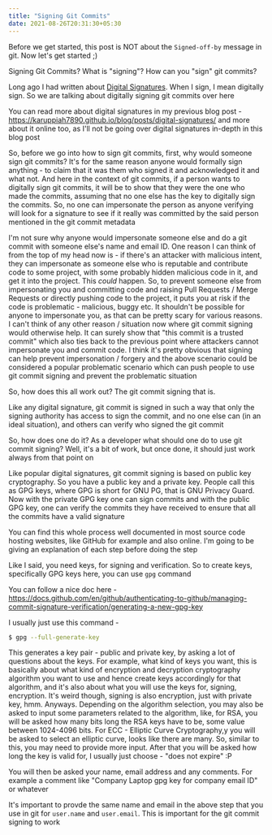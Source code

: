 ```yaml
---
title: "Signing Git Commits"
date: 2021-08-26T20:31:30+05:30
---
```


Before we get started, this post is NOT about the `Signed-off-by` message in git. Now let's get started ;)

Signing Git Commits? What is "signing"? How can you "sign" git commits?

Long ago I had written about [Digital Signatures](https://karuppiah7890.github.io/blog/posts/digital-signatures/). When I sign, I mean digitally sign. So we are talking about digitally signing git commits over here

You can read more about digital signatures in my previous blog post - https://karuppiah7890.github.io/blog/posts/digital-signatures/ and more about it online too, as I'll not be going over digital signatures in-depth in this blog post

So, before we go into how to sign git commits, first, why would someone sign git commits? It's for the same reason anyone would formally sign anything - to claim that it was them who signed it and acknowledged it and what not. And here in the context of git commits, if a person wants to digitally sign git commits, it will be to show that they were the one who made the commits, assuming that no one else has the key to digitally sign the commits. So, no one can impersonate the person as anyone verifying will look for a signature to see if it really was committed by the said person mentioned in the git commit metadata

I'm not sure why anyone would impersonate someone else and do a git commit with someone else's name and email ID. One reason I can think of from the top of my head now is - if there's an attacker with malicious intent, they can impersonate as someone else who is reputable and contribute code to some project, with some probably hidden malicious code in it, and get it into the project. This *could* happen. So, to prevent someone else from impersonating you and committing code and raising Pull Requests / Merge Requests or directly pushing code to the project, it puts you at risk if the code is problematic - malicious, buggy etc. It shouldn't be possible for anyone to impersonate you, as that can be pretty scary for various reasons. I can't think of any other reason / situation now where git commit signing would otherwise help. It can surely show that "this commit is a trusted commit" which also ties back to the previous point where attackers cannot impersonate you and commit code. I think it's pretty obvious that signing can help prevent impersonation / forgery and the above scenario could be considered a popular problematic scenario which can push people to use git commit signing and prevent the problematic situation

So, how does this all work out? The git commit signing that is.

Like any digital signature, git commit is signed in such a way that only the signing authority has access to sign the commit, and no one else can (in an ideal situation), and others can verify who signed the git commit

So, how does one do it? As a developer what should one do to use git commit signing? Well, it's a bit of work, but once done, it should just work always from that point on

Like popular digital signatures, git commit signing is based on public key cryptography. So you have a public key and a private key. People call this as GPG keys, where GPG is short for GNU PG, that is GNU Privacy Guard. Now with the private GPG key one can sign commits and with the public GPG key, one can verify the commits they have received to ensure that all the commits have a valid signature

You can find this whole process well documented in most source code hosting websites, like GitHub for example and also online. I'm going to be giving an explanation of each step before doing the step

Like I said, you need keys, for signing and verification. So to create keys, specifically GPG keys here, you can use `gpg` command

You can follow a nice doc here - https://docs.github.com/en/github/authenticating-to-github/managing-commit-signature-verification/generating-a-new-gpg-key

I usually just use this command -

```bash
$ gpg --full-generate-key
```

This generates a key pair - public and private key, by asking a lot of questions about the keys. For example, what kind of keys you want, this is basically about what kind of encryption and decryption cryptography algorithm you want to use and hence create keys accordingly for that algorithm, and it's also about what you will use the keys for, signing, encryption. It's weird though, signing is also encryption, just with private key, hmm. Anyways. Depending on the algorithm selection, you may also be asked to input some parameters related to the algorithm, like, for RSA, you will be asked how many bits long the RSA keys have to be, some value between 1024-4096 bits. For ECC - Elliptic Curve Cryptography,y you will be asked to select an elliptic curve, looks like there are many. So, similar to this, you may need to provide more input. After that you will be asked how long the key is valid for, I usually just choose - "does not expire" :P 

You will then be asked your name, email address and any comments. For example a comment like "Company Laptop gpg key for company email ID" or whatever

It's important to provde the same name and email in the above step that you use in git for `user.name` and `user.email`. This is important for the git commit signing to work


